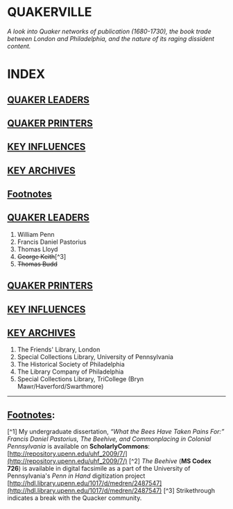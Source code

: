 # QUAKERVILLE
*A look into Quaker networks of publication (1680-1730), the book trade between London and Philadelphia, and the nature of its raging dissident content.*



# INDEX
## [QUAKER LEADERS](id:a1)
## [QUAKER PRINTERS](id:a2)
## [KEY INFLUENCES](id:a3)
## [KEY ARCHIVES](id:a4)
## [Footnotes](id:a5)


## [QUAKER LEADERS](#a1)
1. William Penn
2. Francis Daniel Pastorius
3. Thomas Lloyd
4. ~~George Keith~~[^3]
5. ~~Thomas Budd~~

## [QUAKER PRINTERS](#a3)

## [KEY INFLUENCES](#a4)

## [KEY ARCHIVES](#a4)
1. The Friends' Library, London
2. Special Collections Library, University of Pennsylvania
3. The Historical Society of Philadelphia
4. The Library Company of Philadelphia
5. Special Collections Library, TriCollege (Bryn Mawr/Haverford/Swarthmore)

***
## [Footnotes](#a5):
[^1] My undergraduate dissertation, *“What the Bees Have Taken Pains For:” Francis Daniel Pastorius, The Beehive, and Commonplacing in Colonial Pennsylvania* is available on **ScholarlyCommons**: [http://repository.upenn.edu/uhf_2009/7/](http://repository.upenn.edu/uhf_2009/7/)
[^2] *The Beehive* (**MS Codex 726**) is available in digital facsimile as a part of the University of Pennsylvania's *Penn in Hand* digitization project [http://hdl.library.upenn.edu/1017/d/medren/2487547](http://hdl.library.upenn.edu/1017/d/medren/2487547)
[^3] Strikethrough indicates a break with the Quacker community.






